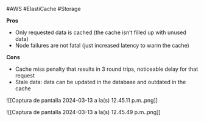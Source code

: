 #AWS #ElastiCache #Storage 

**Pros**
- Only requested data is cached (the cache isn’t filled up with unused data)
- Node failures are not fatal (just increased latency to warm the cache)
    
**Cons**
- Cache miss penalty that results in 3 round trips, noticeable delay for that request
- Stale data: data can be updated in the database and outdated in the cache

![[Captura de pantalla 2024-03-13 a la(s) 12.45.11 p.m..png]]

![[Captura de pantalla 2024-03-13 a la(s) 12.45.49 p.m..png]]